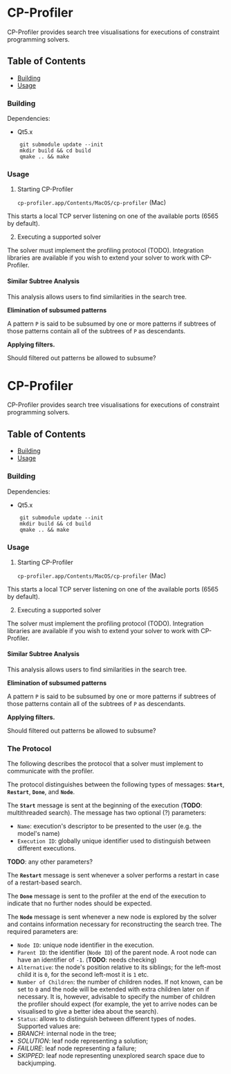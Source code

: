 # CP-Profiler

CP-Profiler provides search tree visualisations for executions of constraint programming solvers.

## Table of Contents

- [Building](#building)
- [Usage](#usage)

### Building

Dependencies:

- Qt5.x

```
    git submodule update --init
    mkdir build && cd build
    qmake .. && make
```

### Usage

1. Starting CP-Profiler

    `cp-profiler.app/Contents/MacOS/cp-profiler` (Mac)

This starts a local TCP server listening on one of the available ports (6565 by default).

2. Executing a supported solver

The solver must implement the profiling protocol (TODO). Integration libraries are available if you wish to extend your solver to work with CP-Profiler.



#### Similar Subtree Analysis

This analysis allows users to find similarities in the search tree.

**Elimination of subsumed patterns**

A pattern `P` is said to be subsumed by one or more patterns if subtrees of those patterns
contain all of the subtrees of `P` as descendants.

**Applying filters.**

Should filtered out patterns be allowed to subsume?


# CP-Profiler

CP-Profiler provides search tree visualisations for executions of constraint programming solvers.

## Table of Contents

- [Building](#building)
- [Usage](#usage)

### Building

Dependencies:

- Qt5.x

```
    git submodule update --init
    mkdir build && cd build
    qmake .. && make
```

### Usage

1. Starting CP-Profiler

    `cp-profiler.app/Contents/MacOS/cp-profiler` (Mac)

This starts a local TCP server listening on one of the available ports (6565 by default).

2. Executing a supported solver

The solver must implement the profiling protocol (TODO). Integration libraries are available if you wish to extend your solver to work with CP-Profiler.



#### Similar Subtree Analysis

This analysis allows users to find similarities in the search tree.

**Elimination of subsumed patterns**

A pattern `P` is said to be subsumed by one or more patterns if subtrees of those patterns
contain all of the subtrees of `P` as descendants.

**Applying filters.**

Should filtered out patterns be allowed to subsume?


### The Protocol

The following describes the protocol that a solver must implement to communicate with the profiler.

The protocol distinguishes between the following types of messages: **`Start`**, **`Restart`**, **`Done`**, and **`Node`**.



The **`Start`** message is sent at the beginning of the execution (**TODO**: multithreaded search). The message has two optional (?) parameters:

- `Name`: execution's descriptor to be presented to the user (e.g. the model's name)
- `Execution ID`: globally unique identifier used to distinguish between different executions.

**TODO**: any other parameters?

The **`Restart`** message is sent whenever a solver performs a restart in case of a restart-based search.

The **`Done`** message is sent to the profiler at the end of the execution to indicate that no further nodes should be expected.

The **`Node`** message is sent whenever a new node is explored by the solver and contains information necessary for reconstructing the search tree. The required parameters are:

- `Node ID`: unique node identifier in the execution.
- `Parent ID`: the identifier (`Node ID`) of the parent node. A root node can have an identifier of `-1`. (**TODO**: needs checking)
- `Alternative`: the node's position relative to its siblings; for the left-most child it is `0`, for the second left-most it is `1` etc.
- `Number of Children`: the number of children nodes. If not known, can be set to `0` and the node will be extended with extra children later on if necessary. It is, however, advisable to specify the number of children the profiler should expect (for example, the yet to arrive nodes can be visualised to give a better idea about the search).
- `Status`: allows to distinguish between different types of nodes. Supported values are:
 - *BRANCH*: internal node in the tree;
 - *SOLUTION*: leaf node representing a solution;
 - *FAILURE*: leaf node representing a failure;
 - *SKIPPED*: leaf node representing unexplored search space due to backjumping.
